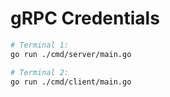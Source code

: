# gRPC Credentials

```sh
# Terminal 1:
go run ./cmd/server/main.go

# Terminal 2:
go run ./cmd/client/main.go
```
